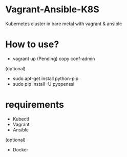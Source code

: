 # Vagrant-Ansible-K8S
Kubernetes cluster in bare metal with vagrant &amp; ansible

# How to use?

- vagrant up
(Pending) copy conf-admin

(optional)

- sudo apt-get install python-pip 
- sudo pip install -U pyopenssl

# requirements

- Kubectl
- Vagrant
- Ansible

(optional)

- Docker
